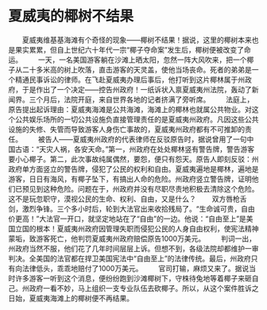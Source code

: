 # 夏威夷的椰树不结果
　　夏威夷维基基海滩有个奇怪的现象——椰树不结果！据说，这里的椰树本来也是果实累累，但自上世纪六十年代一宗“椰子夺命案”发生后，椰树便被改变了命运。 
　　一天，一名美国游客躺在沙滩上晒太阳，忽然一阵大风吹来，把一个椰子从二十多米高的树上吹落，直击游客的天灵盖，使他当场丧命。死者的弟弟是一个精通民事诉讼的律师。在飞赴夏威夷办理后事后，他打听到这片椰林属于州政府，于是作出了一个决定——控告州政府！一纸诉状入禀夏威夷州法院，轰动了新闻界。三个月后，法院开庭，来自世界各地的记者挤满了旁听席。 
　　法庭上，原告提出起诉理由：夏威夷海滩是公共海滩，海滩上的椰林也就属公共物业。对这个公共娱乐场所的一切公共设施负直接管理责任的是夏威夷州政府。凡因这些公共设施的失修、失管而导致游客人身伤亡事故的，夏威夷州政府都有不可推卸的责任。 
　　被告人——夏威夷州政府的代表律师在反驳原告时，据说曾用了一句中国古语：“天灾人祸，各安天命。”第一，州政府在处处椰林竖有警告牌，警告游客要小心椰子。第二，此次事故纯属偶然，要怨，便只有怨天。原告人即刻反驳：州政府单方面竖立的警告牌，侵犯了公民的权利和自由。夏威夷遍地是椰林，遍地是游客，日日有海风，有椰子坠下，有搞出人命的危险。州政府竖立警告牌，证明他们已预见到这种危险。问题在于，州政府并没有尽职尽责地积极去清除这个危险。这不是玩忽职守，漠视公民的生命、权利、自由，又是什么？ 
　　双方唇枪舌剑，激烈争锋。三个多小时后，轮到大法官出来收拾残局了。“生命诚可贵，自由价更高！”大法官一开口，就坚定地站在了“自由”的一边。他说：“自由至上”是美国立国的根本！夏威夷州政府因管理失职而侵犯公民的人身自由权利，使宪法精神蒙垢，致游客死亡，他判罚夏威夷州政府赔偿原告1000万美元。 
　　判词一出，州政府当然不服，他们花了几年时间层层上诉。但想不到，各级法院却都维护一审判决。全美国的法官都在捍卫美国宪法中“自由至上”的法律传统。最后，州政府只有向法律低头，乖乖地赔付了1000万美元。 
　　官司打输，麻烦又来了。据说当时许多游客一听到这个消息，便纷纷跑到沙滩椰树下，守株待兔地等着椰子来砸自己。州政府一看不妙，马上组织一支专业队伍去砍椰子。所以，从这个案件胜诉之日始，夏威夷海滩上的椰树便不再结果。
 